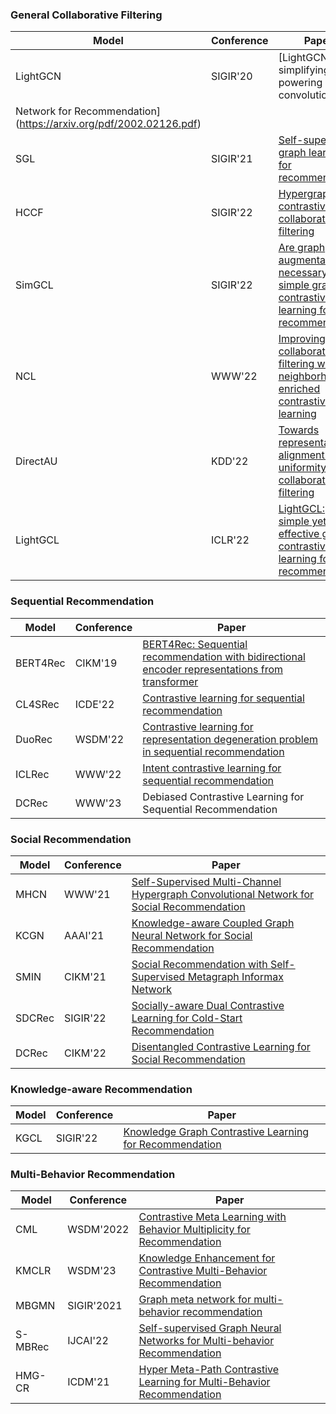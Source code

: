 ### General Collaborative Filtering
| Model | Conference | Paper |
| ----- | ---------- | ----- |
| LightGCN | SIGIR'20 | [LightGCN: simplifying and powering graph convolution
Network for Recommendation](https://arxiv.org/pdf/2002.02126.pdf) |
| SGL   | SIGIR'21   | [Self-supervised graph learning for recommendation](https://arxiv.org/pdf/2010.10783.pdf)|
|  HCCF | SIGIR'22   | [Hypergraph contrastive collaborative filtering](https://arxiv.org/pdf/2204.12200.pdf)   |
| SimGCL| SIGIR'22   | [Are graph augmentations necessary? simple graph contrastive learning for recommendation](https://www.researchgate.net/profile/Junliang-Yu/publication/359788233_Are_Graph_Augmentations_Necessary_Simple_Graph_Contrastive_Learning_for_Recommendation/links/624e802ad726197cfd426f81/Are-Graph-Augmentations-Necessary-Simple-Graph-Contrastive-Learning-for-Recommendation.pdf?ref=https://githubhelp.com)|
| NCL   | WWW'22     | [Improving graph collaborative filtering with neighborhood-enriched contrastive learning](https://arxiv.org/pdf/2202.06200.pdf)|
| DirectAU| KDD'22 | [Towards representation alignment and uniformity in collaborative filtering](https://dl.acm.org/doi/pdf/10.1145/3534678.3539253)|
| LightGCL| ICLR'22  | [LightGCL: simple yet effective graph contrastive learning for recommendation](https://arxiv.org/pdf/2302.08191.pdf)|

### Sequential Recommendation
| Model | Conference | Paper |
| ----- | ---------- | ----- |
|BERT4Rec|CIKM'19|[BERT4Rec: Sequential recommendation with bidirectional encoder representations from transformer](https://arxiv.org/pdf/1904.06690.pdf）)|
|CL4SRec|ICDE'22|[Contrastive learning for sequential recommendation](https://arxiv.org/pdf/2010.14395.pdf)|
|DuoRec|WSDM'22|[Contrastive learning for representation degeneration problem in sequential recommendation](https://arxiv.org/pdf/2110.05730.pdf)|
|ICLRec|WWW'22|[Intent contrastive learning for sequential recommendation](https://arxiv.org/pdf/2202.02519.pdf)|
|DCRec|WWW'23|Debiased Contrastive Learning for Sequential Recommendation|

### Social Recommendation
| Model | Conference | Paper |
| ----- | ---------- | ----- |
|MHCN|WWW'21|[Self-Supervised Multi-Channel Hypergraph Convolutional Network for Social Recommendation](https://arxiv.org/pdf/2101.06448.pdf)|
|KCGN|AAAI'21|[Knowledge-aware Coupled Graph Neural Network for Social Recommendation](https://par.nsf.gov/servlets/purl/10220297)|
|SMIN|CIKM'21|[Social Recommendation with Self-Supervised Metagraph Informax Network](https://arxiv.org/pdf/2110.03958.pdf)|
|SDCRec|SIGIR'22|[Socially-aware Dual Contrastive Learning for Cold-Start Recommendation](https://web.archive.org/web/20220712110150id_/https://dl.acm.org/doi/pdf/10.1145/3477495.3531780)|
|DCRec|CIKM'22|[Disentangled Contrastive Learning for Social Recommendation](https://arxiv.org/pdf/2208.08723.pdf)|

### Knowledge-aware Recommendation
| Model | Conference | Paper |
| ----- | ---------- | ----- |
|KGCL|SIGIR'22|[Knowledge Graph Contrastive Learning for Recommendation](https://arxiv.org/pdf/2205.00976.pdf)|


### Multi-Behavior Recommendation
| Model | Conference | Paper |
| ----- | ---------- | ----- |
|CML|WSDM'2022|[Contrastive Meta Learning with Behavior Multiplicity for Recommendation](https://arxiv.org/pdf/2202.08523.pdf）)|
|KMCLR|WSDM'23|[Knowledge Enhancement for Contrastive Multi-Behavior Recommendation](https://arxiv.org/pdf/2301.05403.pdf）)|
|MBGMN|SIGIR'2021|[Graph meta network for multi-behavior recommendation](https://arxiv.org/pdf/2110.03969.pdf)|
|S-MBRec|IJCAI'22|[Self-supervised Graph Neural Networks for Multi-behavior Recommendation](http://www.shichuan.org/doc/134.pdf)|
|HMG-CR|ICDM'21|[Hyper Meta-Path Contrastive Learning for Multi-Behavior Recommendation](https://arxiv.org/pdf/2109.02859.pdf)|

